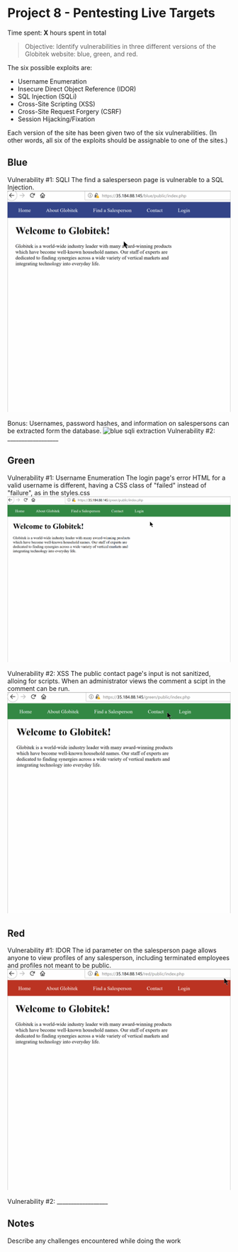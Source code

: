 # Project 8 - Pentesting Live Targets

Time spent: **X** hours spent in total

> Objective: Identify vulnerabilities in three different versions of the Globitek website: blue, green, and red.

The six possible exploits are:
* Username Enumeration
* Insecure Direct Object Reference (IDOR)
* SQL Injection (SQLi)
* Cross-Site Scripting (XSS)
* Cross-Site Request Forgery (CSRF)
* Session Hijacking/Fixation

Each version of the site has been given two of the six vulnerabilities. (In other words, all six of the exploits should be assignable to one of the sites.)

## Blue

Vulnerability #1: SQLI
The find a salesperseon page is vulnerable to a SQL Injection.
![blue sqli](https://github.com/ramonpetgrave64/Cybersecurity-University-Project-8/blob/master/blue%20sqli.gif?raw=true)

Bonus: Usernames, password hashes, and information on salespersons can be extracted form the database.
![blue sqli extraction](https://github.com/ramonpetgrave64/Cybersecurity-University-Project-8/blob/master/blue%20sqli%20bonus.gif?raw=true)
Vulnerability #2: __________________


## Green

Vulnerability #1: Username Enumeration
The login page's error HTML for a valid username is different, having a CSS class of "failed" instead of "failure", as in the styles.css
![greenlogin form username enumeration gif](https://github.com/ramonpetgrave64/Cybersecurity-University-Project-8/blob/master/green%20username%20enum.gif?raw=true)

Vulnerability #2: XSS
The public contact page's input is not sanitized, alloing for scripts. When an administrator views the comment a scipt in the comment can be run.
![green contact form xss gif](https://github.com/ramonpetgrave64/Cybersecurity-University-Project-8/blob/master/green%20xss.gif?raw=true)

## Red

Vulnerability #1: IDOR
The id parameter on the salesperson page allows anyone to view profiles of any salesperson, including terminated employees and profiles not meant to be public.
![red salesperson idor gif](https://github.com/ramonpetgrave64/Cybersecurity-University-Project-8/blob/master/red%20idor.gif?raw=true)

Vulnerability #2: __________________


## Notes

Describe any challenges encountered while doing the work
